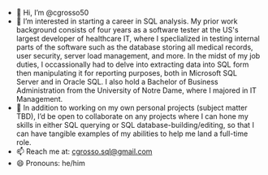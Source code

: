 - 👋 Hi, I’m @cgrosso50
- 👀 I’m interested in starting a career in SQL analysis. My prior work background consists of four years as a software tester at the US's largest developer of healthcare IT, where I speclialized in testing internal parts of the software such as the database storing all medical records, user security, server load management, and more. In the midst of my job duties, I occassionally had to delve into extracting data into SQL form then manipulating it for reporting purposes, both in Microsoft SQL Server and in Oracle SQL. I also hold a Bachelor of Business Administration from the University of Notre Dame, where I majored in IT Management.
- 💞️ In addition to working on my own personal projects (subject matter TBD), I’d be open to collaborate on any projects where I can hone my skills in either SQL querying or SQL database-building/editing, so that I can have tangible examples of my abilities to help me land a full-time role.
- 📫 Reach me at: cgrosso.sql@gmail.com
- 😄 Pronouns: he/him

<!---
cgrosso50/cgrosso50 is a ✨ special ✨ repository because its `README.md` (this file) appears on your GitHub profile.
You can click the Preview link to take a look at your changes.
--->
